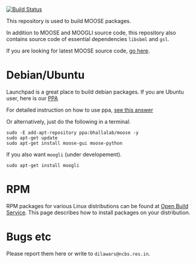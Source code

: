 [![Build Status](https://travis-ci.org/BhallaLab/moose-full.svg)](https://travis-ci.org/BhallaLab/moose-full)

This repository is used to build MOOSE packages.

In addition to MOOSE and MOOGLI source code, this repository also contains
source code of essential dependencies `libsbml` and `gsl`.

If you are looking for latest MOOSE source code, [go
here](https://github.com/BhallaLab/moose).


# Debian/Ubuntu

Launchpad is a great place to build debian packages. If you are Ubuntu user,
here is our [PPA](https://launchpad.net/~bhallalab/+archive/ubuntu/moose)

For detailed instruction on how to use ppa, [see this answer](http://askubuntu.com/questions/4983/what-are-ppas-and-how-do-i-use-them)

Or alternatively, just do the following in a terminal.


~~~
sudo -E add-apt-repository ppa:bhallalab/moose -y
sudo apt-get update
sudo apt-get install moose-gui moose-python 
~~~

If you also want `moogli` (under developement).

~~~~
sudo apt-get install moogli
~~~~


# RPM

RPM packages for various Linux distributions can be found at [Open Build Service](http://software.opensuse.org/download.html?project=home%3Amoose&package=moose). This page describes how to install packages 
on your distribution.


# Bugs etc

Please report them here or write to `dilawars@ncbs.res.in`.
